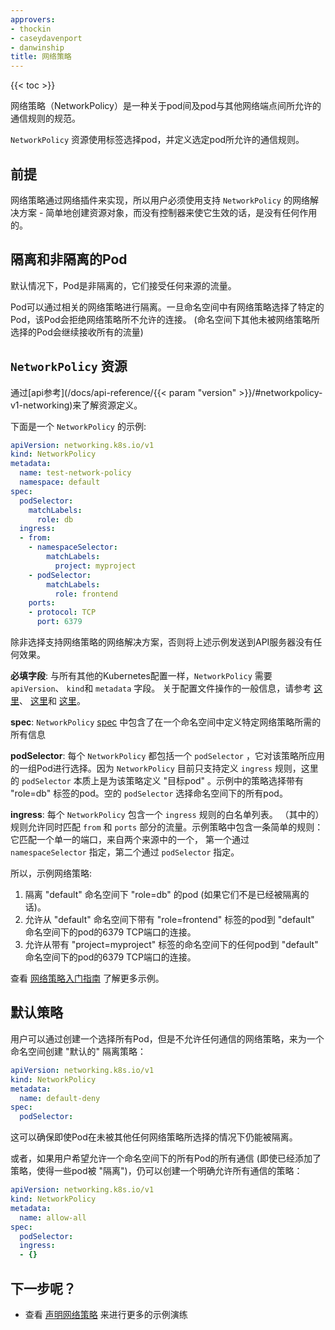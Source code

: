 ```yaml
---
approvers:
- thockin
- caseydavenport
- danwinship
title: 网络策略
---
```


{{< toc >}}

网络策略（NetworkPolicy）是一种关于pod间及pod与其他网络端点间所允许的通信规则的规范。

`NetworkPolicy` 资源使用标签选择pod，并定义选定pod所允许的通信规则。

## 前提

网络策略通过网络插件来实现，所以用户必须使用支持 `NetworkPolicy` 的网络解决方案 - 简单地创建资源对象，而没有控制器来使它生效的话，是没有任何作用的。

## 隔离和非隔离的Pod

默认情况下，Pod是非隔离的，它们接受任何来源的流量。

Pod可以通过相关的网络策略进行隔离。一旦命名空间中有网络策略选择了特定的Pod，该Pod会拒绝网络策略所不允许的连接。 (命名空间下其他未被网络策略所选择的Pod会继续接收所有的流量)

## `NetworkPolicy` 资源

通过[api参考](/docs/api-reference/{{< param "version" >}}/#networkpolicy-v1-networking)来了解资源定义。

下面是一个 `NetworkPolicy` 的示例:

```yaml
apiVersion: networking.k8s.io/v1
kind: NetworkPolicy
metadata:
  name: test-network-policy
  namespace: default
spec:
  podSelector:
    matchLabels:
      role: db
  ingress:
  - from:
    - namespaceSelector:
        matchLabels:
          project: myproject
    - podSelector:
        matchLabels:
          role: frontend
    ports:
    - protocol: TCP
      port: 6379
```

除非选择支持网络策略的网络解决方案，否则将上述示例发送到API服务器没有任何效果。

__必填字段__: 与所有其他的Kubernetes配置一样，`NetworkPolicy` 需要 `apiVersion`、 `kind`和 `metadata` 字段。 关于配置文件操作的一般信息，请参考 [这里](/docs/user-guide/simple-yaml)、 [这里](/docs/user-guide/configuring-containers)和 [这里](/docs/user-guide/working-with-resources)。

__spec__: `NetworkPolicy` [spec](https://git.k8s.io/community/contributors/devel/api-conventions.md#spec-and-status) 中包含了在一个命名空间中定义特定网络策略所需的所有信息

__podSelector__: 每个 `NetworkPolicy` 都包括一个 `podSelector` ，它对该策略所应用的一组Pod进行选择。因为 `NetworkPolicy` 目前只支持定义 `ingress` 规则，这里的 `podSelector` 本质上是为该策略定义 "目标pod" 。示例中的策略选择带有 "role=db" 标签的pod。空的 `podSelector` 选择命名空间下的所有pod。

__ingress__: 每个 `NetworkPolicy` 包含一个 `ingress` 规则的白名单列表。 （其中的）规则允许同时匹配 `from` 和 `ports` 部分的流量。示例策略中包含一条简单的规则： 它匹配一个单一的端口，来自两个来源中的一个， 第一个通过 `namespaceSelector` 指定，第二个通过 `podSelector` 指定。

所以，示例网络策略:

1. 隔离 "default" 命名空间下 "role=db" 的pod (如果它们不是已经被隔离的话)。
2. 允许从 "default" 命名空间下带有 "role=frontend" 标签的pod到 "default" 命名空间下的pod的6379 TCP端口的连接。
3. 允许从带有 "project=myproject" 标签的命名空间下的任何pod到 "default" 命名空间下的pod的6379 TCP端口的连接。

查看 [网络策略入门指南](/docs/getting-started-guides/network-policy/walkthrough) 了解更多示例。

## 默认策略

用户可以通过创建一个选择所有Pod，但是不允许任何通信的网络策略，来为一个命名空间创建 "默认的" 隔离策略：

```yaml
apiVersion: networking.k8s.io/v1
kind: NetworkPolicy
metadata:
  name: default-deny
spec:
  podSelector:
```

这可以确保即使Pod在未被其他任何网络策略所选择的情况下仍能被隔离。

或者，如果用户希望允许一个命名空间下的所有Pod的所有通信 (即使已经添加了策略，使得一些pod被 "隔离")，仍可以创建一个明确允许所有通信的策略：

```yaml
apiVersion: networking.k8s.io/v1
kind: NetworkPolicy
metadata:
  name: allow-all
spec:
  podSelector:
  ingress:
  - {}
```

## 下一步呢？

- 查看 [声明网络策略](/zh/docs/tasks/administer-cluster/declare-network-policy/)
  来进行更多的示例演练
